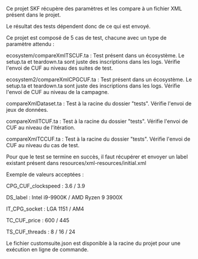 Ce projet SKF récupère des paramètres et les compare à un fichier XML présent dans le projet.

Le résultat des tests dépendent donc de ce qui est envoyé.

Ce projet est composé de 5 cas de test, chacune avec un type de paramètre attendu :

ecosystem/compareXmlTSCUF.ta : Test présent dans un écosystème. Le setup.ta et teardown.ta sont juste des inscriptions
dans les logs. Vérifie l'envoi de CUF au niveau des suites de test.

ecosystem2/compareXmlCPGCUF.ta : Test présent dans un écosystème. Le setup.ta et teardown.ta sont juste des
inscriptions dans les logs. Vérifie l'envoi de CUF au niveau de la campagne.

compareXmlDataset.ta : Test à la racine du dossier "tests". Vérifie l'envoi de jeux de données.

compareXmlITCUF.ta : Test à la racine du dossier "tests". Vérifie l'envoi de CUF au niveau de l'itération.

compareXmlTCCUF.ta : Test à la racine du dossier "tests". Vérifie l'envoi de CUF au niveau du cas de test.

Pour que le test se termine en succès, il faut récupérer et envoyer un label existant présent dans resources/xml-resources/initial.xml

Exemple de valeurs acceptées :

CPG_CUF_clockspeed : 3.6 / 3.9

DS_label : Intel i9-9900K / AMD Ryzen 9 3900X

IT_CPG_socket : LGA 1151 / AM4

TC_CUF_price : 600 / 445

TS_CUF_threads : 8 / 16 / 24

Le fichier customsuite.json est disponible à la racine du projet pour une exécution en ligne de commande.